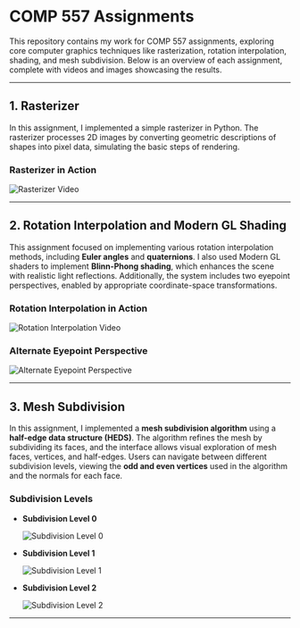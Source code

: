 # COMP 557 Assignments

This repository contains my work for COMP 557 assignments, exploring core computer graphics techniques like rasterization, rotation interpolation, shading, and mesh subdivision. Below is an overview of each assignment, complete with videos and images showcasing the results.

---

## 1. Rasterizer

In this assignment, I implemented a simple rasterizer in Python. The rasterizer processes 2D images by converting geometric descriptions of shapes into pixel data, simulating the basic steps of rendering.

### Rasterizer in Action

![Rasterizer Video](https://github.com/user-attachments/assets/4ac0f5a7-10ca-42e9-89e6-c96e32b68172)

---

## 2. Rotation Interpolation and Modern GL Shading

This assignment focused on implementing various rotation interpolation methods, including **Euler angles** and **quaternions**. I also used Modern GL shaders to implement **Blinn-Phong shading**, which enhances the scene with realistic light reflections. Additionally, the system includes two eyepoint perspectives, enabled by appropriate coordinate-space transformations.

### Rotation Interpolation in Action

![Rotation Interpolation Video](https://github.com/user-attachments/assets/27d09b66-09d4-43ec-b736-831c817f7333)

### Alternate Eyepoint Perspective

![Alternate Eyepoint Perspective](https://github.com/user-attachments/assets/40710b12-d98a-45ec-b1e2-5e651623d377)

---

## 3. Mesh Subdivision

In this assignment, I implemented a **mesh subdivision algorithm** using a **half-edge data structure (HEDS)**. The algorithm refines the mesh by subdividing its faces, and the interface allows visual exploration of mesh faces, vertices, and half-edges. Users can navigate between different subdivision levels, viewing the **odd and even vertices** used in the algorithm and the normals for each face.

### Subdivision Levels

- **Subdivision Level 0**

  ![Subdivision Level 0](https://github.com/user-attachments/assets/aa86cd6f-5b4f-4ac9-8467-efce701849fd)

- **Subdivision Level 1**

  ![Subdivision Level 1](https://github.com/user-attachments/assets/530a0283-99dd-46cb-95fa-d60d029c8bea)

- **Subdivision Level 2**

  ![Subdivision Level 2](https://github.com/user-attachments/assets/421566f1-e8e5-4de5-a439-02b32ec6bb1a)

---

